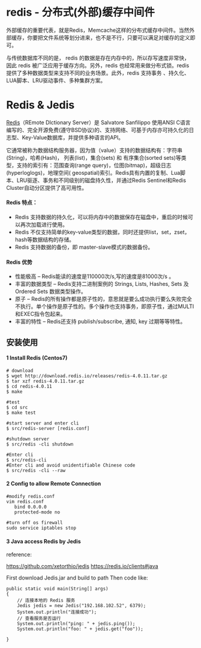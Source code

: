 # redis - 分布式(外部)缓存中间件

外部缓存的重要代表，就是Redis，Memcache这样的分布式缓存中间件。当然外部缓存，你要把文件系统等划分进来，也不是不行，只要可以满足对缓存的定义即可。

与传统数据库不同的是， redis 的数据是存在内存中的，所以存写速度非常快， 因此 redis 被广泛应用于缓存方向。另外，redis 也经常用来做分布式锁。redis 提供了多种数据类型来支持不同的业务场景。此外，redis 支持事务 、持久化、LUA脚本、LRU驱动事件、多种集群方案。



# Redis & Jedis

[Redis](https://redis.io)（REmote DIctionary Server）是 Salvatore Sanfilippo 使用ANSI C语言编写的、完全开源免费(遵守BSD协议)的、支持网络、可基于内存亦可持久化的日志型、Key-Value数据库，并提供多种语言的API。

它通常被称为数据结构服务器，因为值（value）支持的数据结构有：字符串(String)，哈希(Hash)， 列表(list)，集合(sets) 和 有序集合(sorted sets)等类型，支持的索引有：范围查询(range query)，位图(bitmap)，超级日志(hyperloglogs)，地理空间( geospatial)索引。Redis具有内置的复制、Lua脚本、LRU驱逐、事务和不同级别的磁盘持久性，并通过Redis Sentinel和Redis Cluster自动分区提供了高可用性。

#### Redis 特点：

- Redis 支持数据的持久化，可以将内存中的数据保存在磁盘中，重启的时候可以再次加载进行使用。
- Redis 不仅支持简单的key-value类型的数据，同时还提供list，set，zset，hash等数据结构的存储。
- Redis 支持数据的备份，即 master-slave模式的数据备份。

#### Redis 优势

- 性能极高 – Redis能读的速度是110000次/s,写的速度是81000次/s 。
- 丰富的数据类型 – Redis支持二进制案例的 Strings, Lists, Hashes, Sets 及 Ordered Sets 数据类型操作。
- 原子 – Redis的所有操作都是原子性的，意思就是要么成功执行要么失败完全不执行。单个操作是原子性的。多个操作也支持事务，即原子性，通过MULTI和EXEC指令包起来。
- 丰富的特性 – Redis还支持 publish/subscribe, 通知, key 过期等等特性。







## 安装使用

#### 1 Install Redis (Centos7)

``` 
# download
$ wget http://download.redis.io/releases/redis-4.0.11.tar.gz
$ tar xzf redis-4.0.11.tar.gz
$ cd redis-4.0.11
$ make

#test
$ cd src
$ make test

#start server and enter cli
$ src/redis-server [redis.conf]

#shutdown server
$ src/redis -cli shutdown

#Enter cli
$ src/redis-cli 
#Enter cli and avoid unidentifiable Chinese code 
$ src/redis -cli --raw 
```



#### 2 Config to allow Remote Connection

```
#modify redis.conf
vim redis.conf
   bind 0.0.0.0
   protected-mode no

#turn off os firewall
sudo service iptables stop
```



#### 3 Java access Redis by Jedis

reference: 

https://github.com/xetorthio/jedis
https://redis.io/clients#java

First download Jedis.jar and build to path
Then code like:

	public static void main(String[] args)
	{
		// 连接本地的 Redis 服务
		Jedis jedis = new Jedis("192.168.102.52", 6379);
		System.out.println("连接成功");
		// 查看服务是否运行
		System.out.println("ping: " + jedis.ping());
		System.out.println("foo: " + jedis.get("foo"));
		
	}



